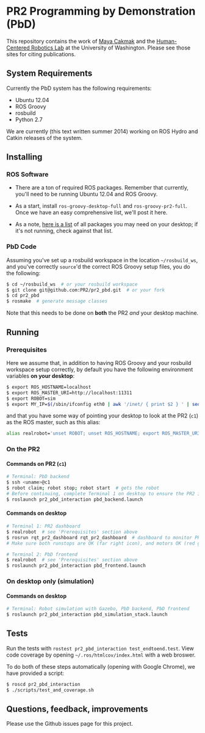 # PR2 Programming by Demonstration (PbD)

This repository contains the work of [Maya Cakmak](http://www.mayacakmak.com/) and the [Human-Centered Robotics Lab](https://sites.google.com/site/humancenteredrobotics/) at the University of Washington. Please see those sites for citing publications.



## System Requirements
Currently the PbD system has the following requirements:

- Ubuntu 12.04
- ROS Groovy
- rosbuild
- Python 2.7

We are currently (this text written summer 2014) working on ROS Hydro and Catkin releases of the system.



## Installing

### ROS Software
- There are a ton of required ROS packages. Remember that currently, you'll need to be running Ubuntu 12.04 and ROS Groovy.

- As a start, install `ros-groovy-desktop-full` and `ros-groovy-pr2-full`. Once we have an easy comprehensive list, we'll post it here.

- As a note, [here is a list](https://gist.github.com/mbforbes/a1580f5434e35c597108) of all packages you may need on your desktop; if it's not running, check against that list.

### PbD Code
Assuming you've set up a rosbuild workspace in the location `~/rosbuild_ws`, and you've correctly `source`'d the correct ROS Groovy setup files, you do the following:

```bash
$ cd ~/rosbuild_ws  # or your rosbuild workspace
$ git clone git@github.com:PR2/pr2_pbd.git  # or your fork
$ cd pr2_pbd
$ rosmake  # generate message classes
```

Note that this needs to be done on **both** the PR2 _and_ your desktop machine.



## Running

### Prerequisites
Here we assume that, in addition to having ROS Groovy and your rosbuild workspace setup correctly, by default you have the following environment variables **on your desktop**:

```bash
$ export ROS_HOSTNAME=localhost
$ export ROS_MASTER_URI=http://localhost:11311
$ export ROBOT=sim
$ export MY_IP=$(/sbin/ifconfig eth0 | awk '/inet/ { print $2 } ' | sed -e s/addr://)
```

and that you have some way of pointing your desktop to look at the PR2 (`c1`) as the ROS master, such as this alias:

```bash
alias realrobot='unset ROBOT; unset ROS_HOSTNAME; export ROS_MASTER_URI=http://c1:11311; export ROS_IP=$MY_IP'
```

### On the PR2

#### Commands on PR2 (`c1`)
```bash
# Terminal: PbD backend
$ ssh <uname>@c1
$ robot claim; robot stop; robot start  # gets the robot
# Before continuing, complete Terminal 1 on desktop to ensure the PR2 is ready.
$ roslaunch pr2_pbd_interaction pbd_backend.launch
```
#### Commands on desktop
```bash
# Terminal 1: PR2 dashboard
$ realrobot  # see 'Prerequisites' section above
$ rosrun rqt_pr2_dashboard rqt_pr2_dashboard  # dashboard to monitor PR2
# Make sure both runstops are OK (far right icon), and motors OK (red gear icon)

# Terminal 2: PbD frontend
$ realrobot  # see 'Prerequisites' section above
$ roslaunch pr2_pbd_interaction pbd_frontend.launch
```

### On desktop only (simulation)

#### Commands on desktop

```bash
# Terminal: Robot simulation with Gazebo, PbD backend, PbD frontend
$ roslaunch pr2_pbd_interaction pbd_simulation_stack.launch
```



## Tests
Run the tests with `rostest pr2_pbd_interaction test_endtoend.test`. View code coverage by opening `~/.ros/htmlcov/index.html` with a web broswer.

To do both of these steps automatically (opening with Google Chrome), we have provided a script:
```bash
$ roscd pr2_pbd_interaction
$ ./scripts/test_and_coverage.sh
```



## Questions, feedback, improvements
Please use the Github issues page for this project.
